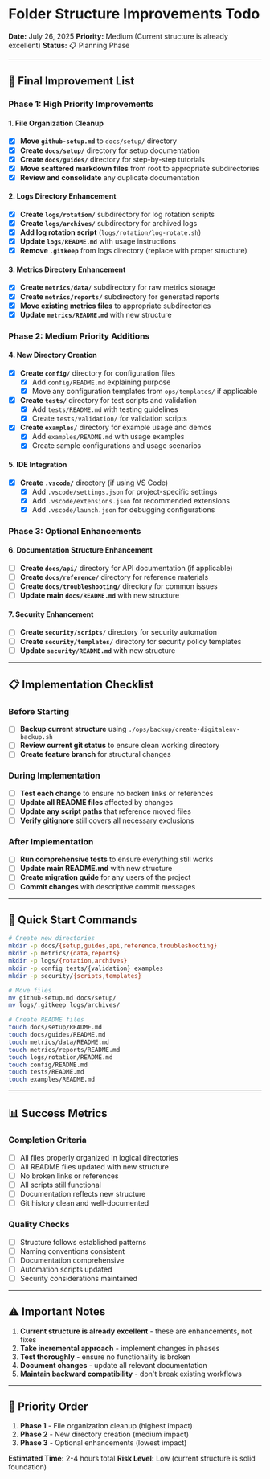 # Folder Structure Improvements Todo

**Date:** July 26, 2025
**Priority:** Medium (Current structure is already excellent)
**Status:** 📋 Planning Phase

---

## 🎯 **Final Improvement List**

### **Phase 1: High Priority Improvements**

#### 1. **File Organization Cleanup**
- [x] **Move `github-setup.md`** to `docs/setup/` directory
- [x] **Create `docs/setup/`** directory for setup documentation
- [x] **Create `docs/guides/`** directory for step-by-step tutorials
- [x] **Move scattered markdown files** from root to appropriate subdirectories
- [x] **Review and consolidate** any duplicate documentation

#### 2. **Logs Directory Enhancement**
- [x] **Create `logs/rotation/`** subdirectory for log rotation scripts
- [x] **Create `logs/archives/`** subdirectory for archived logs
- [x] **Add log rotation script** (`logs/rotation/log-rotate.sh`)
- [x] **Update `logs/README.md`** with usage instructions
- [x] **Remove `.gitkeep`** from logs directory (replace with proper structure)

#### 3. **Metrics Directory Enhancement**
- [x] **Create `metrics/data/`** subdirectory for raw metrics storage
- [x] **Create `metrics/reports/`** subdirectory for generated reports
- [x] **Move existing metrics files** to appropriate subdirectories
- [x] **Update `metrics/README.md`** with new structure

### **Phase 2: Medium Priority Additions**

#### 4. **New Directory Creation**
- [x] **Create `config/`** directory for configuration files
  - [x] Add `config/README.md` explaining purpose
  - [x] Move any configuration templates from `ops/templates/` if applicable
- [x] **Create `tests/`** directory for test scripts and validation
  - [x] Add `tests/README.md` with testing guidelines
  - [x] Create `tests/validation/` for validation scripts
- [x] **Create `examples/`** directory for example usage and demos
  - [x] Add `examples/README.md` with usage examples
  - [x] Create sample configurations and usage scenarios

#### 5. **IDE Integration**
- [x] **Create `.vscode/`** directory (if using VS Code)
  - [x] Add `.vscode/settings.json` for project-specific settings
  - [x] Add `.vscode/extensions.json` for recommended extensions
  - [x] Add `.vscode/launch.json` for debugging configurations

### **Phase 3: Optional Enhancements**

#### 6. **Documentation Structure Enhancement**
- [ ] **Create `docs/api/`** directory for API documentation (if applicable)
- [ ] **Create `docs/reference/`** directory for reference materials
- [ ] **Create `docs/troubleshooting/`** directory for common issues
- [ ] **Update main `docs/README.md`** with new structure

#### 7. **Security Enhancement**
- [ ] **Create `security/scripts/`** directory for security automation
- [ ] **Create `security/templates/`** directory for security policy templates
- [ ] **Update `security/README.md`** with new structure

---

## 📋 **Implementation Checklist**

### **Before Starting**
- [ ] **Backup current structure** using `./ops/backup/create-digitalenv-backup.sh`
- [ ] **Review current git status** to ensure clean working directory
- [ ] **Create feature branch** for structural changes

### **During Implementation**
- [ ] **Test each change** to ensure no broken links or references
- [ ] **Update all README files** affected by changes
- [ ] **Update any script paths** that reference moved files
- [ ] **Verify gitignore** still covers all necessary exclusions

### **After Implementation**
- [ ] **Run comprehensive tests** to ensure everything still works
- [ ] **Update main README.md** with new structure
- [ ] **Create migration guide** for any users of the project
- [ ] **Commit changes** with descriptive commit messages

---

## 🚀 **Quick Start Commands**

```bash
# Create new directories
mkdir -p docs/{setup,guides,api,reference,troubleshooting}
mkdir -p metrics/{data,reports}
mkdir -p logs/{rotation,archives}
mkdir -p config tests/{validation} examples
mkdir -p security/{scripts,templates}

# Move files
mv github-setup.md docs/setup/
mv logs/.gitkeep logs/archives/

# Create README files
touch docs/setup/README.md
touch docs/guides/README.md
touch metrics/data/README.md
touch metrics/reports/README.md
touch logs/rotation/README.md
touch config/README.md
touch tests/README.md
touch examples/README.md
```

---

## 📊 **Success Metrics**

### **Completion Criteria**
- [ ] All files properly organized in logical directories
- [ ] All README files updated with new structure
- [ ] No broken links or references
- [ ] All scripts still functional
- [ ] Documentation reflects new structure
- [ ] Git history clean and well-documented

### **Quality Checks**
- [ ] Structure follows established patterns
- [ ] Naming conventions consistent
- [ ] Documentation comprehensive
- [ ] Automation scripts updated
- [ ] Security considerations maintained

---

## ⚠️ **Important Notes**

1. **Current structure is already excellent** - these are enhancements, not fixes
2. **Take incremental approach** - implement changes in phases
3. **Test thoroughly** - ensure no functionality is broken
4. **Document changes** - update all relevant documentation
5. **Maintain backward compatibility** - don't break existing workflows

---

## 🎯 **Priority Order**

1. **Phase 1** - File organization cleanup (highest impact)
2. **Phase 2** - New directory creation (medium impact)
3. **Phase 3** - Optional enhancements (lowest impact)

**Estimated Time:** 2-4 hours total
**Risk Level:** Low (current structure is solid foundation)
